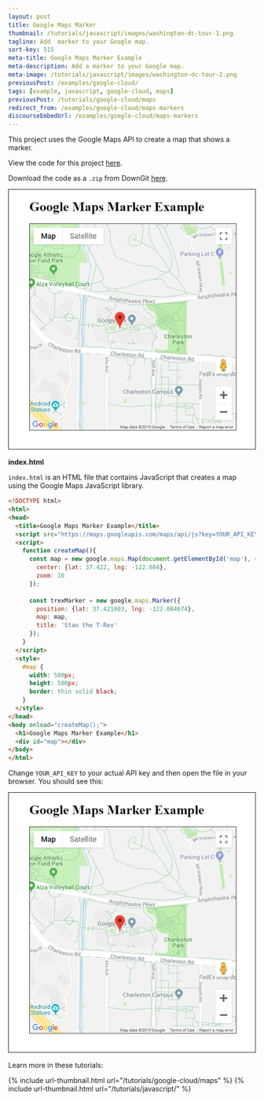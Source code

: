 ```yaml
---
layout: post
title: Google Maps Marker
thumbnail: /tutorials/javascript/images/washington-dc-tour-1.png
tagline: Add  marker to your Google map.
sort-key: 515
meta-title: Google Maps Marker Example
meta-description: Add a marker to your Google map.
meta-image: /tutorials/javascript/images/washington-dc-tour-2.png
previousPost: /examples/google-cloud/
tags: [example, javascript, google-cloud, maps]
previousPost: /tutorials/google-cloud/maps
redirect_from: /examples/google-cloud/maps-markers
discourseEmbedUrl: /examples/google-cloud/maps-markers
---
```


This project uses the Google Maps API to create a map that shows a marker.

View the code for this project [here](https://github.com/KevinWorkman/HappyCoding/tree/gh-pages/tutorials/google-cloud/google-cloud-example-projects/maps-markers).

Download the code as a `.zip` from DownGit [here](https://downgit.github.io/#/home?url=https://github.com/KevinWorkman/HappyCoding/tree/gh-pages/tutorials/google-cloud/google-cloud-example-projects/maps-markers).

![google map](/tutorials/google-cloud/google-cloud-example-projects/maps-markers/screenshot.png)

**index.html**

 `index.html` is an HTML file that contains JavaScript that creates a map using the Google Maps JavaScript library.

```html
<!DOCTYPE html>
<html>
<head>
  <title>Google Maps Marker Example</title>
  <script src="https://maps.googleapis.com/maps/api/js?key=YOUR_API_KEY"></script>
  <script>
    function createMap(){
      const map = new google.maps.Map(document.getElementById('map'), {
        center: {lat: 37.422, lng: -122.084},
        zoom: 16
      });

      const trexMarker = new google.maps.Marker({
        position: {lat: 37.421903, lng: -122.084674},
        map: map,
        title: 'Stan the T-Rex'
      });
    }
  </script>
  <style>
    #map {
      width: 500px;
      height: 500px;
      border: thin solid black;
    }
  </style>
</head>
<body onload="createMap();">
  <h1>Google Maps Marker Example</h1>
  <div id="map"></div>
</body>
</html>
```

Change `YOUR_API_KEY` to your actual API key and then open the file in your browser. You should see this:

![google tour map](/tutorials/google-cloud/google-cloud-example-projects/maps-markers/screenshot.png)

Learn more in these tutorials:

{% include url-thumbnail.html url="/tutorials/google-cloud/maps" %}
{% include url-thumbnail.html url="/tutorials/javascript/" %}
